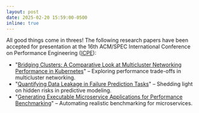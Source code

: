 ```yaml
---
layout: post
date: 2025-02-20 15:59:00-0500
inline: true
---
```


All good things come in threes! The following research papers have been accepted for presentation at the 16th ACM/SPEC International Conference on Performance Engineering ([ICPE](https://icpe2025.spec.org/)):
* "[Bridging Clusters: A Comparative Look at Multicluster Networking Performance in Kubernetes](https://doi.org/10.1145/3676151.3719352)" – Exploring performance trade-offs in multicluster networking.
* "[Quantifying Data Leakage in Failure Prediction Tasks](https://doi.org/10.1145/3676151.3719368)" – Shedding light on hidden risks in predictive modeling.
* "[Generating Executable Microservice Applications for Performance Benchmarking](https://doi.org/10.1145/3676151.3719361)" – Automating realistic benchmarking for microservices.
